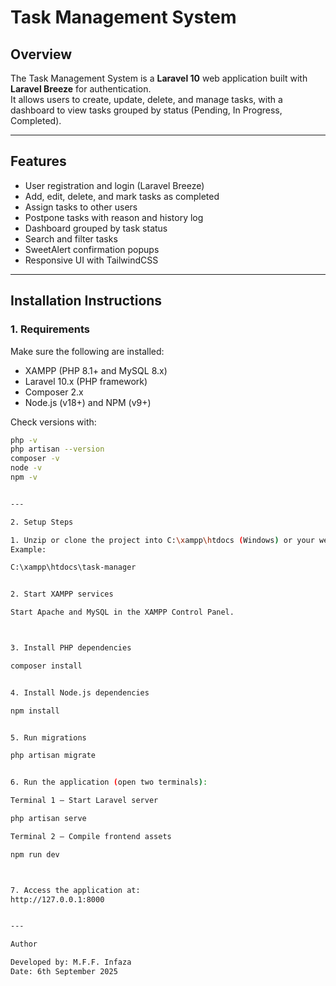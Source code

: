 # Task Management System  

## Overview  
The Task Management System is a **Laravel 10** web application built with **Laravel Breeze** for authentication.  
It allows users to create, update, delete, and manage tasks, with a dashboard to view tasks grouped by status (Pending, In Progress, Completed).  

---

## Features  
- User registration and login (Laravel Breeze)  
- Add, edit, delete, and mark tasks as completed  
- Assign tasks to other users  
- Postpone tasks with reason and history log  
- Dashboard grouped by task status  
- Search and filter tasks  
- SweetAlert confirmation popups  
- Responsive UI with TailwindCSS  

---

## Installation Instructions  

### 1. Requirements  
Make sure the following are installed:  
- XAMPP (PHP 8.1+ and MySQL 8.x)  
- Laravel 10.x (PHP framework)  
- Composer 2.x  
- Node.js (v18+) and NPM (v9+)  

Check versions with:  

```bash
php -v
php artisan --version
composer -v
node -v
npm -v


---

2. Setup Steps

1. Unzip or clone the project into C:\xampp\htdocs (Windows) or your web server root.
Example:

C:\xampp\htdocs\task-manager


2. Start XAMPP services

Start Apache and MySQL in the XAMPP Control Panel.



3. Install PHP dependencies

composer install


4. Install Node.js dependencies

npm install


5. Run migrations

php artisan migrate


6. Run the application (open two terminals):

Terminal 1 – Start Laravel server

php artisan serve

Terminal 2 – Compile frontend assets

npm run dev



7. Access the application at:
http://127.0.0.1:8000


---

Author

Developed by: M.F.F. Infaza
Date: 6th September 2025

